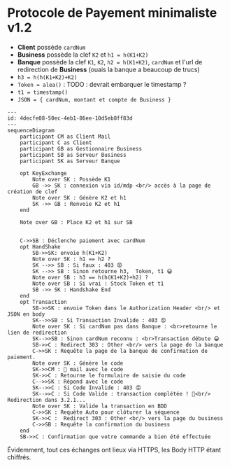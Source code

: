 # Protocole de Payement minimaliste v1.2

- **Client** possède `cardNum`
- **Business** possède la clef `K2` et `h1 = h(K1+K2)`
- **Banque** possède la clef `K1`, `K2`, `h2 = h(K1+K2)`, `cardNum` et l'url de redirection de **Business** (ouais la banque a beaucoup de trucs)
- `h3 = h(h(K1+K2)+K2)`
- `Token = alea()` : TODO : devrait embarquer le timestamp ?
- `t1 = timestamp()`
- `JSON = { cardNum, montant et compte de Business }`

``` mermaid
---
id: 4decfe08-50ec-4eb1-86ee-10d5eb8ff83d
---
sequenceDiagram
    participant CM as Client Mail
    participant C as Client
    participant GB as Gestionnaire Business
    participant SB as Serveur Business
    participant SK as Serveur Banque

    opt KeyExchange
        Note over SK : Possède K1
        GB ->> SK : connexion via id/mdp <br/> accès à la page de création de clef
        Note over SK : Génère K2 et h1
        SK ->> GB : Renvoie K2 et h1
    end

    Note over GB : Place K2 et h1 sur SB


    C->>SB : Déclenche paiement avec cardNum
    opt HandShake
        SB->>SK: envoie h(K1+K2)
        Note over SK : h1 == h2 ?
        SK -->> SB : Si faux : 403 😡
        SK -->> SB : Sinon retourne h3,  Token, t1 😀
        Note over SB : h3 == h(h(K1+K2)+h2) ?
        Note over SB : Si vrai : Stock Token et t1
        SB ->> SK : Handshake End
    end
    opt Transaction
        SB->>SK : envoie Token dans le Authorization Header <br/> et JSON en body
        SK-->>SB : Si Transaction Invalide : 403 😡
        Note over SK : Si cardNum pas dans Banque : <br>retourne le lien de redirection
        SK-->>SB : Sinon cardNum reconnu : <br>Transaction débute 😀
        SB->>C : Redirect 303 : Other <br/> vers la page de la banque
        C->>SK : Requête la page de la banque de confirmation de paiement.
        Note over SK : Génère le code
        SK->>CM : 📧 mail avec le code
        SK->>C : Retourne le formulaire de saisie du code
        C-->>SK : Répond avec le code
        SK-->>C : Si Code Invalide : 403 😡
        SK-->>C : Si Code Valide : transaction complétée ! 🥳<br/> Redirection dans 3.2.1...
        Note over SK : Valide la transaction en BDD
        C->>SK : Requête Auto pour clôturer la séquence
        SK->>C :  Redirect 303 : Other <br/> vers la page du business
        C->>SB : Requête la confirmation du business
    end
    SB->>C : Confirmation que votre commande a bien été effectuée
```

Évidemment, tout ces échanges ont lieux via HTTPS, les Body HTTP étant chiffrés.
